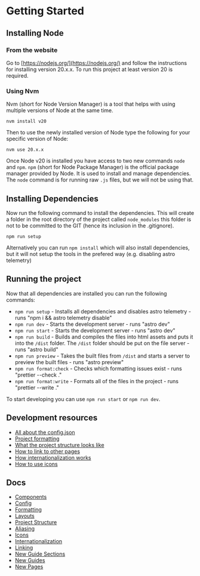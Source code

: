 # Getting Started

## Installing Node

### From the website

Go to [https://nodejs.org/](https://nodejs.org/) and follow the instructions for installing version 20.x.x. To run this project at least version 20 is required.

### Using Nvm

Nvm (short for Node Version Manager) is a tool that helps with using multiple versions of Node at the same time.

```console
nvm install v20
```

Then to use the newly installed version of Node type the following for your specific version of Node:

```console
nvm use 20.x.x
```

Once Node v20 is installed you have access to two new commands `node` and `npm`. `npm` (short for Node Package Manager) is the official package manager provided by Node. It is used to install and manage dependencies. The `node` command is for running raw `.js` files, but we will not be using that.

## Installing Dependencies

Now run the following command to install the dependencies. This will create a folder in the root directory of the project called `node_modules` this folder is not to be committed to the GIT (hence its inclusion in the .gitignore).

```console
npm run setup
```

Alternatively you can run `npm install` which will also install dependencies, but it will not setup the tools in the prefered way (e.g. disabling astro telemetry)

## Running the project

Now that all dependencies are installed you can run the following commands:

- `npm run setup` - Installs all dependencies and disables astro telemetry - runs "npm i && astro telemetry disable"
- `npm run dev` - Starts the development server - runs "astro dev"
- `npm run start` - Starts the development server - runs "astro dev"
- `npm run build` - Builds and compiles the files into html assets and puts it into the `/dist` folder. The `/dist` folder should be put on the file server - runs "astro build"
- `npm run preview` - Takes the built files from `/dist` and starts a server to preview the built files - runs "astro preview"
- `npm run format:check` - Checks which formatting issues exist - runs "prettier --check ."
- `npm run format:write` - Formats all of the files in the project - runs "prettier --write ."

To start developing you can use `npm run start` or `npm run dev`.

## Development resources

- [All about the config.json](config.md)
- [Project formatting](formatting.md)
- [What the project structure looks like](project-structure.md)
- [How to link to other pages](content/linking.md)
- [How internationalization works](content/internationalization.md)
- [How to use icons](content/icons.md)

## Docs

- [Components](components.md)
- [Config](config.md)
- [Formatting](formatting.md)
- [Layouts](layouts.md)
- [Project Structure](project-structure.md)
- [Aliasing](content/aliasing.md)
- [Icons](content/icons.md)
- [Internationalization](content/internationalization.md)
- [Linking](content/linking.md)
- [New Guide Sections](content/new-guide-sections.md)
- [New Guides](content/new-guides.md)
- [New Pages](content/new-pages.md)
